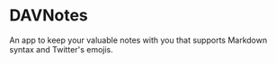 DAVNotes
========

An app to keep your valuable notes with you that supports Markdown syntax and Twitter's emojis.
